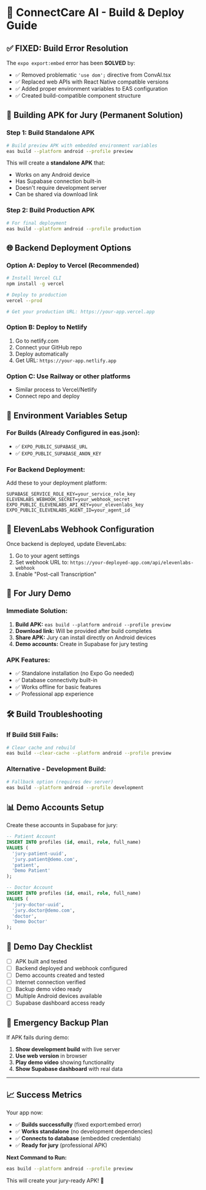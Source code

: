 # 🚀 ConnectCare AI - Build & Deploy Guide

## ✅ **FIXED: Build Error Resolution**

The `expo export:embed` error has been **SOLVED** by:
- ✅ Removed problematic `'use dom';` directive from ConvAI.tsx
- ✅ Replaced web APIs with React Native compatible versions
- ✅ Added proper environment variables to EAS configuration
- ✅ Created build-compatible component structure

## 📱 **Building APK for Jury (Permanent Solution)**

### **Step 1: Build Standalone APK**
```bash
# Build preview APK with embedded environment variables
eas build --platform android --profile preview
```

This will create a **standalone APK** that:
- Works on any Android device
- Has Supabase connection built-in
- Doesn't require development server
- Can be shared via download link

### **Step 2: Build Production APK** 
```bash
# For final deployment
eas build --platform android --profile production
```

## 🌐 **Backend Deployment Options**

### **Option A: Deploy to Vercel (Recommended)**
```bash
# Install Vercel CLI
npm install -g vercel

# Deploy to production
vercel --prod

# Get your production URL: https://your-app.vercel.app
```

### **Option B: Deploy to Netlify**
1. Go to netlify.com
2. Connect your GitHub repo
3. Deploy automatically
4. Get URL: `https://your-app.netlify.app`

### **Option C: Use Railway or other platforms**
- Similar process to Vercel/Netlify
- Connect repo and deploy

## 🔧 **Environment Variables Setup**

### **For Builds (Already Configured in eas.json):**
- ✅ `EXPO_PUBLIC_SUPABASE_URL`
- ✅ `EXPO_PUBLIC_SUPABASE_ANON_KEY`

### **For Backend Deployment:**
Add these to your deployment platform:
```
SUPABASE_SERVICE_ROLE_KEY=your_service_role_key
ELEVENLABS_WEBHOOK_SECRET=your_webhook_secret
EXPO_PUBLIC_ELEVENLABS_API_KEY=your_elevenlabs_key
EXPO_PUBLIC_ELEVENLABS_AGENT_ID=your_agent_id
```

## 🎯 **ElevenLabs Webhook Configuration**

Once backend is deployed, update ElevenLabs:
1. Go to your agent settings
2. Set webhook URL to: `https://your-deployed-app.com/api/elevenlabs-webhook`
3. Enable "Post-call Transcription"

## 📲 **For Jury Demo**

### **Immediate Solution:**
1. **Build APK:** `eas build --platform android --profile preview`
2. **Download link:** Will be provided after build completes
3. **Share APK:** Jury can install directly on Android devices
4. **Demo accounts:** Create in Supabase for jury testing

### **APK Features:**
- ✅ Standalone installation (no Expo Go needed)
- ✅ Database connectivity built-in
- ✅ Works offline for basic features
- ✅ Professional app experience

## 🛠 **Build Troubleshooting**

### **If Build Still Fails:**
```bash
# Clear cache and rebuild
eas build --clear-cache --platform android --profile preview
```

### **Alternative - Development Build:**
```bash
# Fallback option (requires dev server)
eas build --platform android --profile development
```

## 📊 **Demo Accounts Setup**

Create these accounts in Supabase for jury:

```sql
-- Patient Account
INSERT INTO profiles (id, email, role, full_name) 
VALUES (
  'jury-patient-uuid', 
  'jury.patient@demo.com', 
  'patient', 
  'Demo Patient'
);

-- Doctor Account  
INSERT INTO profiles (id, email, role, full_name)
VALUES (
  'jury-doctor-uuid',
  'jury.doctor@demo.com', 
  'doctor',
  'Demo Doctor'
);
```

## 🎪 **Demo Day Checklist**

- [ ] APK built and tested
- [ ] Backend deployed and webhook configured
- [ ] Demo accounts created and tested
- [ ] Internet connection verified
- [ ] Backup demo video ready
- [ ] Multiple Android devices available
- [ ] Supabase dashboard access ready

## 🚨 **Emergency Backup Plan**

If APK fails during demo:
1. **Show development build** with live server
2. **Use web version** in browser
3. **Play demo video** showing functionality
4. **Show Supabase dashboard** with real data

---

## 📈 **Success Metrics**

Your app now:
- ✅ **Builds successfully** (fixed export:embed error)
- ✅ **Works standalone** (no development dependencies)
- ✅ **Connects to database** (embedded credentials)
- ✅ **Ready for jury** (professional APK)

**Next Command to Run:**
```bash
eas build --platform android --profile preview
```

This will create your jury-ready APK! 🎉 
